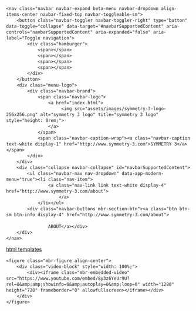 <!DOCTYPE html>
<html  >
<head>
  <!-- Site made with Mobirise Website Builder v4.12.3, https://mobirise.com -->
  <meta charset="UTF-8">
  <meta http-equiv="X-UA-Compatible" content="IE=edge">
  <meta name="generator" content="Mobirise v4.12.3, mobirise.com">
  <meta name="viewport" content="width=device-width, initial-scale=1, minimum-scale=1">
  <link rel="shortcut icon" href="assets/images/symmetry-3-logo-256x256.png" type="image/x-icon">
  <meta name="description" content="">
  
  
  <title>Home</title>
  <link rel="stylesheet" href="assets/bootstrap/css/bootstrap.min.css">
  <link rel="stylesheet" href="assets/bootstrap/css/bootstrap-grid.min.css">
  <link rel="stylesheet" href="assets/bootstrap/css/bootstrap-reboot.min.css">
  <link rel="stylesheet" href="assets/tether/tether.min.css">
  <link rel="stylesheet" href="assets/dropdown/css/style.css">
  <link rel="stylesheet" href="assets/theme/css/style.css">
  <link rel="preload" as="style" href="assets/mobirise/css/mbr-additional.css"><link rel="stylesheet" href="assets/mobirise/css/mbr-additional.css" type="text/css">
  
  
  
</head>
<body>
  <section class="menu cid-rTFefwblLT" once="menu" id="menu1-6">

    

    <nav class="navbar navbar-expand beta-menu navbar-dropdown align-items-center navbar-fixed-top navbar-toggleable-sm">
        <button class="navbar-toggler navbar-toggler-right" type="button" data-toggle="collapse" data-target="#navbarSupportedContent" aria-controls="navbarSupportedContent" aria-expanded="false" aria-label="Toggle navigation">
            <div class="hamburger">
                <span></span>
                <span></span>
                <span></span>
                <span></span>
            </div>
        </button>
        <div class="menu-logo">
            <div class="navbar-brand">
                <span class="navbar-logo">
                    <a href="index.html">
                         <img src="assets/images/symmetry-3-logo-256x256.png" alt="symmetry 3 logo" title="symmetry 3 logo" style="height: 8rem;">
                    </a>
                </span>
                <span class="navbar-caption-wrap"><a class="navbar-caption text-white display-1" href="http://www.symmetry-3.com">SYMMETRY 3</a></span>
            </div>
        </div>
        <div class="collapse navbar-collapse" id="navbarSupportedContent">
            <ul class="navbar-nav nav-dropdown" data-app-modern-menu="true"><li class="nav-item">
                    <a class="nav-link link text-white display-4" href="http://www.symmetry-3.com/about">
                        </a>
                </li></ul>
            <div class="navbar-buttons mbr-section-btn"><a class="btn btn-sm btn-info display-4" href="http://www.symmetry-3.com/about">
                    
                    ABOUT</a></div>
        </div>
    </nav>
</section>

<section class="engine"><a href="https://mobirise.info/v">html templates</a></section><section class="cid-rTFdSZoh6T" id="video3-5">

    
    
    <figure class="mbr-figure align-center">
        <div class="video-block" style="width: 100%;">
            <div><iframe class="mbr-embedded-video" src="https://www.youtube.com/embed/8y3z6YeUr9U?rel=0&amp;amp;showinfo=0&amp;autoplay=0&amp;loop=0" width="1280" height="720" frameborder="0" allowfullscreen></iframe></div>
        </div>
    </figure>
</section>


  <script src="assets/web/assets/jquery/jquery.min.js"></script>
  <script src="assets/popper/popper.min.js"></script>
  <script src="assets/bootstrap/js/bootstrap.min.js"></script>
  <script src="assets/tether/tether.min.js"></script>
  <script src="assets/smoothscroll/smooth-scroll.js"></script>
  <script src="assets/dropdown/js/nav-dropdown.js"></script>
  <script src="assets/dropdown/js/navbar-dropdown.js"></script>
  <script src="assets/touchswipe/jquery.touch-swipe.min.js"></script>
  <script src="assets/theme/js/script.js"></script>
  
  
</body>
</html>
